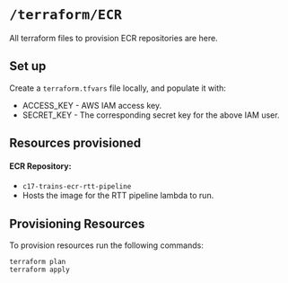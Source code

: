 # `/terraform/ECR`

All terraform files to provision ECR repositories are here.

## Set up

Create a `terraform.tfvars` file locally, and populate it with:

- ACCESS_KEY - AWS IAM access key.
- SECRET_KEY - The corresponding secret key for the above IAM user.

## Resources provisioned

#### ECR Repository:
- `c17-trains-ecr-rtt-pipeline`
- Hosts the image for the RTT pipeline lambda to run.

## Provisioning Resources

To provision resources run the following commands:

`terraform plan`  
`terraform apply`